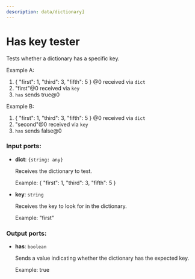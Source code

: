 ```yaml
---
description: data/dictionary]
---
```


# Has key tester

Tests whether a dictionary has a specific key.

Example A:
1. { "first": 1, "third": 3, "fifth": 5 } @0 received via `dict`
2. "first"@0 received via `key`
3. `has` sends true@0

Example B:
1. { "first": 1, "third": 3, "fifth": 5 } @0 received via `dict`
2. "second"@0 received via `key`
3. `has` sends false@0

### Input ports:

* __dict__: `{string: any}`

    Receives the dictionary to test.
    
    Example:
    { "first": 1, "third": 3, "fifth": 5 }


* __key__: `string`

    Receives the key to look for in the dictionary.
    
    Example:
    "first"

### Output ports:

* __has__: `boolean`

    Sends a value indicating whether the dictionary has the expected key.
    
    Example:
    true
    


